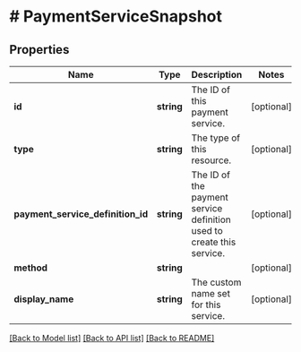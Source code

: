 # # PaymentServiceSnapshot

## Properties

Name | Type | Description | Notes
------------ | ------------- | ------------- | -------------
**id** | **string** | The ID of this payment service. | [optional]
**type** | **string** | The type of this resource. | [optional]
**payment_service_definition_id** | **string** | The ID of the payment service definition used to create this service. | [optional]
**method** | **string** |  | [optional]
**display_name** | **string** | The custom name set for this service. | [optional]

[[Back to Model list]](../../README.md#models) [[Back to API list]](../../README.md#endpoints) [[Back to README]](../../README.md)
